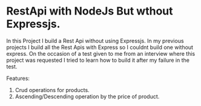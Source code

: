 # RestApi with NodeJs But wthout Expressjs.

In this Project I build a Rest Api without using Expressjs.
In my previous projects I build all the Rest Apis with Express 
so I couldnt build one without express.
On the occasion of a test given to me from an interview 
where this project was requested I tried to learn how to build it 
after my failure in the test.

Features:
1. Crud operations for products.
2. Ascending/Descending operation by the price of product.
